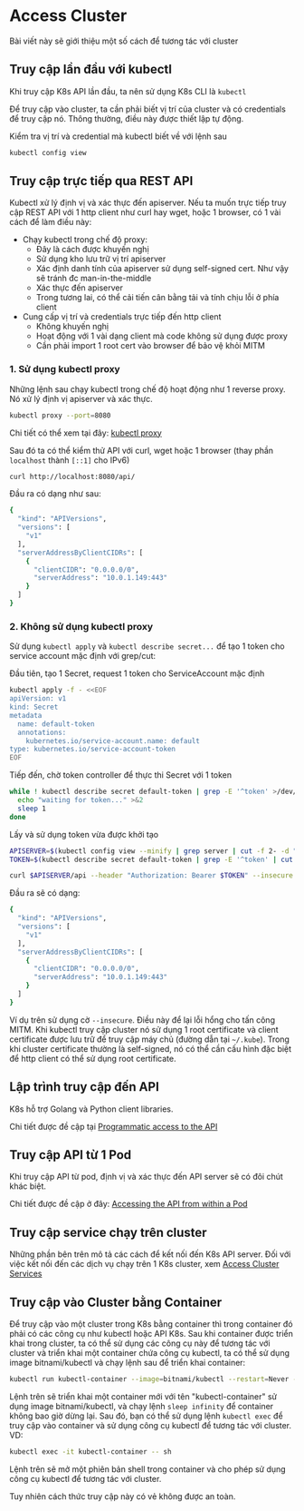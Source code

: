 # Access Cluster

Bài viết này sẽ giới thiệu một số cách để tương tác với cluster

## Truy cập lần đầu với kubectl

Khi truy cập K8s API lần đầu, ta nên sử dụng K8s CLI là ```kubectl```

Để truy cập vào cluster, ta cần phải biết vị trí của cluster và có credentials để truy cập nó. Thông thường, điều này được thiết lập tự động.

Kiểm tra vị trí và credential mà kubectl biết về với lệnh sau

```sh
kubectl config view
```

## Truy cập trực tiếp qua REST API

Kubectl xử lý định vị và xác thực đến apiserver. Nếu ta muốn trực tiếp truy cập REST API với 1 http client như curl hay wget, hoặc 1 browser, có 1 vài cách để làm điều này:
- Chạy kubectl trong chế độ proxy:
  - Đây là cách được khuyến nghị
  - Sử dụng kho lưu trữ vị trí apiserver
  - Xác định danh tính của apiserver sử dụng self-signed cert. Như vậy sẽ tránh đc man-in-the-middle
  - Xác thực đến apiserver
  - Trong tương lai, có thể cải tiến cân bằng tải và tính chịu lỗi ở phía client
- Cung cấp vị trí và credentials trực tiếp đến http client
  - Không khuyến nghị
  - Hoạt động với 1 vài dạng client mà code không sử dụng được proxy
  - Cần phải import 1 root cert vào browser để bảo vệ khỏi MITM

### 1. Sử dụng kubectl proxy

Những lệnh sau chạy kubectl trong chế độ hoạt động như 1 reverse proxy. Nó xử lý định vị apiserver và xác thực.

```sh
kubectl proxy --port=8080
```

Chi tiết có thể xem tại đây: [kubectl proxy](https://kubernetes.io/docs/reference/generated/kubectl/kubectl-commands/#proxy)

Sau đó ta có thể kiểm thử API với curl, wget hoặc 1 browser (thay phần ```localhost``` thành ```[::1]``` cho IPv6)

```sh
curl http://localhost:8080/api/
```

Đầu ra có dạng như sau:

```sh
{
  "kind": "APIVersions",
  "versions": [
    "v1"
  ],
  "serverAddressByClientCIDRs": [
    {
      "clientCIDR": "0.0.0.0/0",
      "serverAddress": "10.0.1.149:443"
    }
  ]
}
```

### 2. Không sử dụng kubectl proxy

Sử dụng ```kubectl apply``` và ```kubectl describe secret...``` để tạo 1 token cho service account mặc định với grep/cut:

Đầu tiên, tạo 1 Secret, request 1 token cho ServiceAccount mặc định

```sh
kubectl apply -f - <<EOF
apiVersion: v1
kind: Secret
metadata
  name: default-token
  annotations:
    kubernetes.io/service-account.name: default
type: kubernetes.io/service-account-token
EOF
```

Tiếp đến, chờ token controller để thực thi Secret với 1 token

```sh
while ! kubectl describe secret default-token | grep -E '^token' >/dev/null; do
  echo "waiting for token..." >&2
  sleep 1
done
```

Lấy và sử dụng token vừa được khởi tạo

```sh
APISERVER=$(kubectl config view --minify | grep server | cut -f 2- -d ":" | tr -d " ")
TOKEN=$(kubectl describe secret default-token | grep -E '^token' | cut -f2 -d':' | tr -d " ")

curl $APISERVER/api --header "Authorization: Bearer $TOKEN" --insecure
```

Đầu ra sẽ có dạng:

```sh
{
  "kind": "APIVersions",
  "versions": [
    "v1"
  ],
  "serverAddressByClientCIDRs": [
    {
      "clientCIDR": "0.0.0.0/0",
      "serverAddress": "10.0.1.149:443"
    }
  ]
}
```

Ví dụ trên sử dụng cờ ```--insecure```. Điều này để lại lỗi hổng cho tấn công MITM. Khi kubectl truy cập cluster nó sử dụng 1 root certificate và client certificate được lưu trữ để truy cập máy chủ (đường dẫn tại ```~/.kube```). Trong khi cluster certificate thường là self-signed, nó có thể cần cấu hình đặc biệt để http client có thể sử dụng root certificate.

## Lập trình truy cập đến API

K8s hỗ trợ Golang và Python client libraries.

Chi tiết được đề cập tại [Programmatic access to the API](https://kubernetes.io/docs/tasks/access-application-cluster/access-cluster/#programmatic-access-to-the-api)

## Truy cập API từ 1 Pod

Khi truy cập API từ pod, định vị và xác thực đến API server sẽ có đôi chút khác biệt.

Chi tiết được đề cập ở đây: [Accessing the API from within a Pod](https://kubernetes.io/docs/tasks/run-application/access-api-from-pod/)

## Truy cập service chạy trên cluster

Những phần bên trên mô tả các cách để kết nối đến K8s API server. Đối với việc kết nối đến các dịch vụ chạy trên 1 K8s cluster, xem [Access Cluster Services](https://kubernetes.io/docs/tasks/access-application-cluster/access-cluster-services/)

## Truy cập vào Cluster bằng Container

Để truy cập vào một cluster trong K8s bằng container thì trong container đó phải có các công cụ như kubectl hoặc API K8s. Sau khi container được triển khai trong cluster, ta có thể sử dụng các công cụ này để tương tác với cluster và triển khai một container chứa công cụ kubectl, ta có thể sử dụng image bitnami/kubectl và chạy lệnh sau để triển khai container:

```sh
kubectl run kubectl-container --image=bitnami/kubectl --restart=Never --command -- sleep infinity
```

Lệnh trên sẽ triển khai một container mới với tên "kubectl-container" sử dụng image bitnami/kubectl, và chạy lệnh ```sleep infinity``` để container không bao giờ dừng lại. Sau đó, bạn có thể sử dụng lệnh ```kubectl exec``` để truy cập vào container và sử dụng công cụ kubectl để tương tác với cluster. VD:

```sh
kubectl exec -it kubectl-container -- sh
```

Lệnh trên sẽ mở một phiên bản shell trong container và cho phép sử dụng công cụ kubectl để tương tác với cluster.

Tuy nhiên cách thức truy cập này có vẻ không được an toàn.